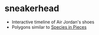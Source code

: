 # sneakerhead

- Interactive timeline of Air Jordan's shoes
- Polygons similar to [Species in Pieces](http://www.species-in-pieces.com/#)
